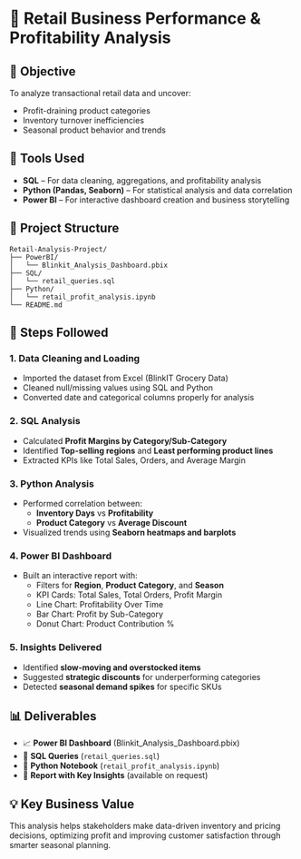 # 🛒 Retail Business Performance & Profitability Analysis

## 📌 Objective
To analyze transactional retail data and uncover:
- Profit-draining product categories
- Inventory turnover inefficiencies
- Seasonal product behavior and trends

## 🧰 Tools Used
- **SQL** – For data cleaning, aggregations, and profitability analysis  
- **Python (Pandas, Seaborn)** – For statistical analysis and data correlation  
- **Power BI** – For interactive dashboard creation and business storytelling  

## 📂 Project Structure

```plaintext
Retail-Analysis-Project/
├── PowerBI/
│   └── Blinkit_Analysis_Dashboard.pbix
├── SQL/
│   └── retail_queries.sql
├── Python/
│   └── retail_profit_analysis.ipynb
└── README.md
```

## 📝 Steps Followed

### 1. Data Cleaning and Loading
- Imported the dataset from Excel (BlinkIT Grocery Data)
- Cleaned null/missing values using SQL and Python
- Converted date and categorical columns properly for analysis

### 2. SQL Analysis
- Calculated **Profit Margins by Category/Sub-Category**
- Identified **Top-selling regions** and **Least performing product lines**
- Extracted KPIs like Total Sales, Orders, and Average Margin

### 3. Python Analysis
- Performed correlation between:
  - **Inventory Days** vs **Profitability**
  - **Product Category** vs **Average Discount**
- Visualized trends using **Seaborn heatmaps and barplots**

### 4. Power BI Dashboard
- Built an interactive report with:
  - Filters for **Region**, **Product Category**, and **Season**
  - KPI Cards: Total Sales, Total Orders, Profit Margin
  - Line Chart: Profitability Over Time
  - Bar Chart: Profit by Sub-Category
  - Donut Chart: Product Contribution %

### 5. Insights Delivered
- Identified **slow-moving and overstocked items**
- Suggested **strategic discounts** for underperforming categories
- Detected **seasonal demand spikes** for specific SKUs

## 📊 Deliverables
- 📈 **Power BI Dashboard** (Blinkit_Analysis_Dashboard.pbix)
- 💾 **SQL Queries** (`retail_queries.sql`)
- 🐍 **Python Notebook** (`retail_profit_analysis.ipynb`)
- 📑 **Report with Key Insights** (available on request)

## 💡 Key Business Value
This analysis helps stakeholders make data-driven inventory and pricing decisions, optimizing profit and improving customer satisfaction through smarter seasonal planning.